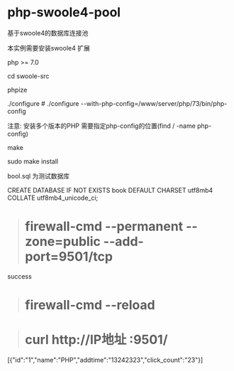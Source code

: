 # php-swoole4-pool
基于swoole4的数据库连接池

本实例需要安装swoole4 扩展 

php >= 7.0

cd swoole-src

phpize

./configure  # ./configure --with-php-config=/www/server/php/73/bin/php-config

注意: 安装多个版本的PHP 需要指定php-config的位置(find / -name php-config)

make 

sudo make install

bool.sql 为测试数据库


CREATE DATABASE IF NOT EXISTS book DEFAULT CHARSET utf8mb4 COLLATE utf8mb4_unicode_ci;

> # firewall-cmd --permanent --zone=public --add-port=9501/tcp
success
> # firewall-cmd --reload

> # curl http://IP地址 :9501/
[{"id":"1","name":"PHP","addtime":"13242323","click_count":"23"}]
